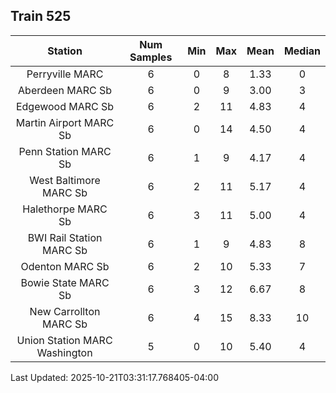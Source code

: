 ## Train 525

| Station | Num Samples | Min | Max | Mean | Median |
| :-----: | :---------: | :-: | :-: | :--: | :----: |
| Perryville MARC | 6 | 0 | 8 | 1.33 | 0 |
| Aberdeen MARC Sb | 6 | 0 | 9 | 3.00 | 3 |
| Edgewood MARC Sb | 6 | 2 | 11 | 4.83 | 4 |
| Martin Airport MARC Sb | 6 | 0 | 14 | 4.50 | 4 |
| Penn Station MARC Sb | 6 | 1 | 9 | 4.17 | 4 |
| West Baltimore MARC Sb | 6 | 2 | 11 | 5.17 | 4 |
| Halethorpe MARC Sb | 6 | 3 | 11 | 5.00 | 4 |
| BWI Rail Station MARC Sb | 6 | 1 | 9 | 4.83 | 8 |
| Odenton MARC Sb | 6 | 2 | 10 | 5.33 | 7 |
| Bowie State MARC Sb | 6 | 3 | 12 | 6.67 | 8 |
| New Carrollton MARC Sb | 6 | 4 | 15 | 8.33 | 10 |
| Union Station MARC Washington | 5 | 0 | 10 | 5.40 | 4 |


Last Updated: 2025-10-21T03:31:17.768405-04:00